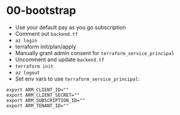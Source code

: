 # 00-bootstrap

- Use your default pay as you go subscription
- Comment out ```backend.tf```
- ```az login```
- terraform init/plan/apply
- Manually grant admin consent for ```terraform_service_principal```
- Uncomment and update ```backend.tf```
- ```terraform init```
- ```az logout```
- Set env vars to use ```terraform_service_principal```:
```
export ARM_CLIENT_ID=""
export ARM_CLIENT_SECRET=""
export ARM_SUBSCRIPTION_ID=""
export ARM_TENANT_ID=""
```
